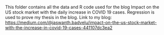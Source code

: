 This folder contains all the data and R code used for the blog Impact on the US stock market with the daily increase in COVID 19 cases.
Regression is used to prove my thesis in the blog.
Link to my blog: https://medium.com/@jaswanth.badvelu/impact-on-the-us-stock-market-with-the-increase-in-covid-19-cases-441107dc3ea2
